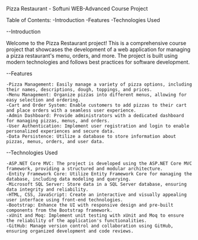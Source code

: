 Pizza Restaurant - Softuni WEB-Advanced Course Project


Table of Contents:
	-Introduction
	-Features
	-Technologies Used

--Introduction

Welcome to the Pizza Restaurant project! This is a comprehensive course project that showcases the development of a web application for managing a pizza restaurant's menu, orders, and more. The project is built using modern technologies and follows best practices for software development.


--Features

	-Pizza Management: Easily manage a variety of pizza options, including their names, descriptions, dough, toppings, and prices.
	-Menu Management: Organize pizzas into different menus, allowing for easy selection and ordering.
	-Cart and Order System: Enable customers to add pizzas to their cart and place orders with a seamless user experience.
	-Admin Dashboard: Provide administrators with a dedicated dashboard for managing pizzas, menus, and orders.
	-User Authentication: Implement user registration and login to enable personalized experiences and secure data.
	-Data Persistence: Utilize a database to store information about pizzas, menus, orders, and user data.

--Technologies Used

	-ASP.NET Core MVC: The project is developed using the ASP.NET Core MVC framework, providing a structured and modular architecture.
	-Entity Framework Core: Utilize Entity Framework Core for managing the database, including data modeling and querying.
	-Microsoft SQL Server: Store data in a SQL Server database, ensuring data integrity and reliability.
	-HTML, CSS, JavaScript: Create an interactive and visually appealing user interface using front-end technologies.
	-Bootstrap: Enhance the UI with responsive design and pre-built components from the Bootstrap framework.
	-xUnit and Moq: Implement unit testing with xUnit and Moq to ensure the reliability of the application's functionalities.
	-GitHub: Manage version control and collaboration using GitHub, ensuring organized development and code reviews.